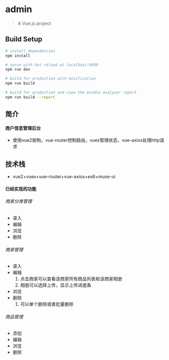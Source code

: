 # admin

> A Vue.js project

## Build Setup

``` bash
# install dependencies
npm install

# serve with hot reload at localhost:9999
npm run dev

# build for production with minification
npm run build

# build for production and view the bundle analyzer report
npm run build --report
```

## 简介
#### 商户信息管理后台
* 使用vue2架构，vue-router控制路由，vuex管理状态，vue-axios处理http请求
## 技术栈
* vue2+vuex+vue-router+vue-axios+es6+muse-ui
#### 已经实现的功能
###### 商家分类管理
  * 录入
  * 编辑
  * 浏览
  * 删除
###### 商家管理
  * 录入
  * 编辑
     1. 点击商家可以查看该商家所有商品列表和该商家相册
     2. 相册可以选择上传，显示上传进度条
  * 浏览
  * 删除
     1. 可以单个删除或者批量删除
###### 商品管理
  * 添加
  * 编辑
  * 浏览
  * 删除

